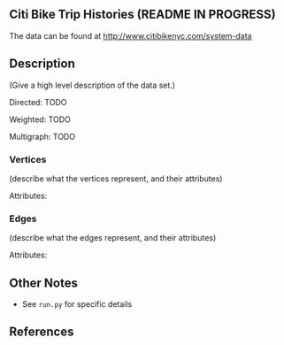 ## Citi Bike Trip Histories (README IN PROGRESS)

The data can be found at <http://www.citibikenyc.com/system-data>

## Description
(Give a high level description of the data set.)

Directed: TODO

Weighted: TODO

Multigraph: TODO

### Vertices 
(describe what the vertices represent, and their attributes)

Attributes:

### Edges
(describe what the edges represent, and their attributes)

Attributes:


## Other Notes
* See `run.py` for specific details

## References